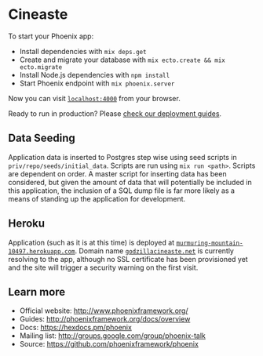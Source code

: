 # Cineaste

To start your Phoenix app:

  * Install dependencies with `mix deps.get`
  * Create and migrate your database with `mix ecto.create && mix ecto.migrate`
  * Install Node.js dependencies with `npm install`
  * Start Phoenix endpoint with `mix phoenix.server`

Now you can visit [`localhost:4000`](http://localhost:4000) from your browser.

Ready to run in production? Please [check our deployment guides](http://www.phoenixframework.org/docs/deployment).

## Data Seeding

Application data is inserted to Postgres step wise using seed scripts in `priv/repo/seeds/initial_data`. Scripts are run using `mix run <path>`. Scripts are dependent on order. A master script for inserting data has been considered, but given the amount of data that will potentially be included in this application, the inclusion of a SQL dump file is far more likely as a means of standing up the application for development.

## Heroku

Application (such as it is at this time) is deployed at [`murmuring-mountain-10497.herokuapp.com`](https://murmuring-mountain-10497.herokuapp.com). Domain name [`godzillacineaste.net`](https://www.godzillacineaste.net) is currently resolving to the app, although no SSL certificate has been provisioned yet and the site will trigger a security warning on the first visit.

## Learn more

  * Official website: http://www.phoenixframework.org/
  * Guides: http://phoenixframework.org/docs/overview
  * Docs: https://hexdocs.pm/phoenix
  * Mailing list: http://groups.google.com/group/phoenix-talk
  * Source: https://github.com/phoenixframework/phoenix
